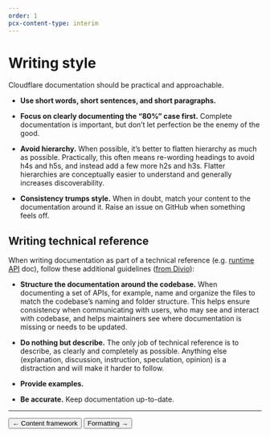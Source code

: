 ```yaml
---
order: 1
pcx-content-type: interim
---
```


# Writing style

Cloudflare documentation should be practical and approachable.

*   **Use short words, short sentences, and short paragraphs.**

*   **Focus on clearly documenting the “80%” case first.** Complete documentation is important, but don’t let perfection be the enemy of the good.

*   **Avoid hierarchy.** When possible, it’s better to flatten hierarchy as much as possible. Practically, this often means re-wording headings to avoid h4s and h5s, and instead add a few more h2s and h3s. Flatter hierarchies are conceptually easier to understand and generally increases discoverability.

*   **Consistency trumps style.** When in doubt, match your content to the documentation around it. Raise an issue on GitHub when something feels off.

## Writing technical reference

When writing documentation as part of a technical reference (e.g. [runtime API](https://developers.cloudflare.com/workers/runtime-apis) doc), follow these additional guidelines ([from Divio](https://documentation.divio.com/reference/#reference)):

*   **Structure the documentation around the codebase.** When documenting a set of APIs, for example, name and organize the files to match the codebase’s naming and folder structure. This helps ensure consistency when communicating with users, who may see and interact with codebase, and helps maintainers see where documentation is missing or needs to be updated.

*   **Do nothing but describe.** The only job of technical reference is to describe, as clearly and completely as possible. Anything else (explanation, discussion, instruction, speculation, opinion) is a distraction and will make it harder to follow.

*   **Provide examples.**

*   **Be accurate.** Keep documentation up-to-date.

***

<ButtonGroup>
  <Button type="secondary" href="/contributing/content/content-framework">← Content framework</Button>
  <Button type="secondary" href="/contributing/content/formatting">Formatting →</Button>
</ButtonGroup>
